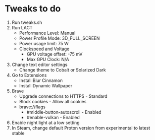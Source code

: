 # Tweaks to do

1. Run tweaks.sh
2. Run LACT
    - Performance Level: Manual
    - Power Profile Mode: 3D_FULL_SCREEN
    - Power usage limit: 75 W
    - Clockspeed and Voltage
        - GPU voltage offset: -75 mV
        - Max GPU Clock: N/A
3. Change text editor settings
    - Change theme to Cobalt or Solarized Dark
4. Go to Extensions
    - Install Blur Cinnamon
    - Install Dynamic Wallpaper
5. Brave
    - Upgrade connections to HTTPS - Standard
    - Block cookies - Allow all cookies
    - brave://flags
        - #middle-button-autoscroll - Enabled
        - #enable-vulkan - Enabled
6. Enable night light at a low setting
7. In Steam, change default Proton version from experimental to latest stable
